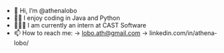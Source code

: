 - 👋 Hi, I’m @athenalobo
- 🫶🏻 I enjoy coding in Java and Python
- 👩🏻‍💻 I am currently an intern at CAST Software
- 📫 How to reach me: 
     -> lobo.ath@gmail.com
     -> linkedin.com/in/athena-lobo/
     

<!---
athenalobo/athenalobo is a ✨ special ✨ repository because its `README.md` (this file) appears on your GitHub profile.
You can click the Preview link to take a look at your changes.
--->
